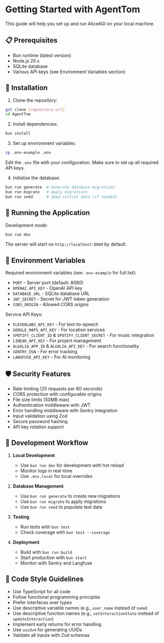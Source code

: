 # Getting Started with AgentTom

This guide will help you set up and run AliceAGI on your local machine.

## 📋 Prerequisites

- Bun runtime (latest version)
- Node.js 20.x
- SQLite database
- Various API keys (see Environment Variables section)

## 🔧 Installation

1. Clone the repository:
```bash
git clone [repository-url]
cd AgentTom
```

2. Install dependencies:
```bash
bun install
```

3. Set up environment variables:
```bash
cp .env-example .env
```
Edit the `.env` file with your configuration. Make sure to set up all required API keys.

4. Initialize the database:
```bash
bun run generate  # Generate database migrations
bun run migrate   # Apply migrations
bun run seed      # Seed initial data (if needed)
```

## 🚀 Running the Application

Development mode:
```bash
bun run dev
```

The server will start on `http://localhost:8080` by default.

## 🔐 Environment Variables

Required environment variables (see `.env-example` for full list):
- `PORT` - Server port (default: 8080)
- `OPENAI_API_KEY` - OpenAI API key
- `DATABASE_URL` - SQLite database URL
- `JWT_SECRET` - Secret for JWT token generation
- `CORS_ORIGIN` - Allowed CORS origins

Service API Keys:
- `ELEVENLABS_API_KEY` - For text-to-speech
- `GOOGLE_MAPS_API_KEY` - For location services
- `SPOTIFY_CLIENT_ID` & `SPOTIFY_CLIENT_SECRET` - For music integration
- `LINEAR_API_KEY` - For project management
- `ALGOLIA_APP_ID` & `ALGOLIA_API_KEY` - For search functionality
- `SENTRY_DSN` - For error tracking
- `LANGFUSE_API_KEY` - For AI monitoring

## 🛡️ Security Features

- Rate limiting (25 requests per 60 seconds)
- CORS protection with configurable origins
- File size limits (50MB max)
- Authentication middleware with JWT
- Error handling middleware with Sentry integration
- Input validation using Zod
- Secure password hashing
- API key rotation support

## 🔄 Development Workflow

1. **Local Development**
   - Use `bun run dev` for development with hot reload
   - Monitor logs in real-time
   - Use `.env.local` for local overrides

2. **Database Management**
   - Use `bun run generate` to create new migrations
   - Use `bun run migrate` to apply migrations
   - Use `bun run seed` to populate test data

3. **Testing**
   - Run tests with `bun test`
   - Check coverage with `bun test --coverage`

4. **Deployment**
   - Build with `bun run build`
   - Start production with `bun start`
   - Monitor with Sentry and Langfuse

## 📝 Code Style Guidelines

- Use TypeScript for all code
- Follow functional programming principles
- Prefer interfaces over types
- Use descriptive variable names (e.g., `user_name` instead of `name`)
- Use descriptive function names (e.g., `setInteractionState` instead of `updateInteraction`)
- Implement early returns for error handling
- Use `uuidv4` for generating UUIDs
- Validate all inputs with Zod schemas 